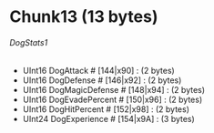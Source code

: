 ﻿# Chunk13 (13 bytes)

###### DogStats1
* UInt16 DogAttack # [144|x90] : (2 bytes)
* UInt16 DogDefense # [146|x92] : (2 bytes)
* UInt16 DogMagicDefense # [148|x94] : (2 bytes)
* UInt16 DogEvadePercent # [150|x96] : (2 bytes)
* UInt16 DogHitPercent # [152|x98] : (2 bytes)
* UInt24 DogExperience # [154|x9A] : (3 bytes)